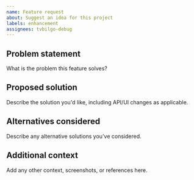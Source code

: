 ```yaml
---
name: Feature request
about: Suggest an idea for this project
labels: enhancement
assignees: tvbilgo-debug
---
```


## Problem statement
What is the problem this feature solves?

## Proposed solution
Describe the solution you'd like, including API/UI changes as applicable.

## Alternatives considered
Describe any alternative solutions you've considered.

## Additional context
Add any other context, screenshots, or references here.
